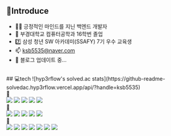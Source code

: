 ## 🎤Introduce
 - 🙋‍♂️ 긍정적인 마인드를 지닌 백엔드 개발자
 - 🏫 부경대학교 컴퓨터공학과 16학번 졸업
 - 7️⃣ 삼성 청년 SW 아카데미(SSAFY) 7기 우수 교육생
 - 📫 ksb5535@naver.com
 - 📙 블로그 업데이트 중...
<br/>
## 💻tech
![hyp3rflow's solved.ac stats](https://github-readme-solvedac.hyp3rflow.vercel.app/api/?handle=ksb5535)
<br/>🥇 <br/>
<img src="https://img.shields.io/badge/Java-007396?style=flat-square&logo=Java&logoColor=white"/>
<img src="https://img.shields.io/badge/Spring-6DB33F?style=flat-square&logo=Spring&logoColor=white"/>
<img src="https://img.shields.io/badge/SpringBoot-6DB33F?style=flat-square&logo=SpringBoot&logoColor=white"/>
<img src="https://img.shields.io/badge/Git-000000?style=flat-square&logo=Git&logoColor=white"/>
<img src="https://img.shields.io/badge/SQL-4479A1?style=flat-square&logo=MYSQL&logoColor=white"/>
<br/>🥈<br/>
<img src="https://img.shields.io/badge/Python-3776AB?style=flat-square&logo=Python&logoColor=white"/>
<img src="https://img.shields.io/badge/Docker-2496ED?style=flat-square&logo=Docker&logoColor=white"/>
<img src="https://img.shields.io/badge/Jenkins-D24939?style=flat-square&logo=Jenkins&logoColor=white"/>
<img src="https://img.shields.io/badge/Linux-FCC624?style=flat-square&logo=Linux&logoColor=white"/>
<img src="https://img.shields.io/badge/Nginx-009639?style=flat-square&logo=Nginx&logoColor=white"/>
<br/>🥉<br/>
<img src="https://img.shields.io/badge/Grafana-F46800?style=flat-square&logo=Grafana&logoColor=white"/>
<img src="https://img.shields.io/badge/Prometheus-E6522C?style=flat-square&logo=Prometheus&logoColor=white"/>
<img src="https://img.shields.io/badge/Node.js-339933?style=flat-square&logo=Node.js&logoColor=white"/>
<img src="https://img.shields.io/badge/hadoop-66CCFF?style=flat-square&logo=apachehadoop&logoColor=white"/>
<img src="https://img.shields.io/badge/spark-E25A1C?style=flat-square&logo=apachespark&logoColor=white"/>
<img src="https://img.shields.io/badge/kafka-231F20?style=flat-square&logo=apachekafka&logoColor=white"/>
<img src="https://img.shields.io/badge/redis-DC382D?style=flat-square&logo=redis&logoColor=white"/>
